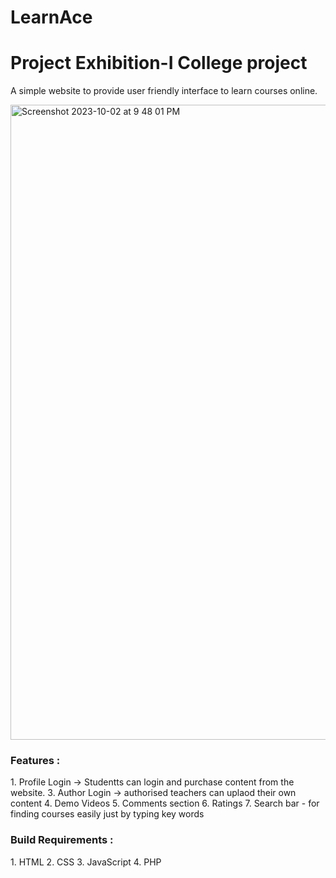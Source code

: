 # LearnAce
<h1>Project Exhibition-I College project</h1>

A simple website to provide user friendly interface to learn courses online.

<img width="1016" alt="Screenshot 2023-10-02 at 9 48 01 PM" src="https://github.com/sinhariti/LearnAce/assets/112542247/2f303bfb-6b43-4495-89a4-58453fae2a93">

<h3>Features :</h3>
1. Profile Login
  -> Studentts can login and purchase content from the website.
3. Author Login
  -> authorised teachers can uplaod their own content
4. Demo Videos
5. Comments section
6. Ratings
7. Search bar - for finding courses easily just by typing key words

<h3>Build Requirements :</h3>
1. HTML
2. CSS
3. JavaScript
4. PHP
